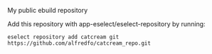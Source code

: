 My public ebuild repository

Add this repository with app-eselect/eselect-repository by running:

    eselect repository add catcream git https://github.com/alfredfo/catcream_repo.git
